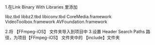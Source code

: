 
1.在Link Binary With Libraries 里添加

libz.tbd
libbz2.tbd
libiconv.tbd
CoreMedia.framework
VideoToolbox.framework
AVFoundation.framework

2.将 【FFmpeg-iOS】 文件夹导入到项目中
3.设置 Header Search Paths 路径，为项目【FFmpeg-iOS】 文件夹中的 【include】文件夹
